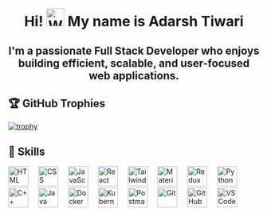 <h1 align="center"> Hi! <img src="https://user-images.githubusercontent.com/18350557/176309783-0785949b-9127-417c-8b55-ab5a4333674e.gif" width="36" height="36" alt="Waving Hand Emoji"> My name is Adarsh Tiwari</h1>

<h2 align="center"> I'm a passionate <b>Full Stack Developer</b> who enjoys building efficient, scalable, and user-focused web applications. 
 </h2>

## 🏆 GitHub Trophies 

[![trophy](https://github-profile-trophy.vercel.app/?username=AdarshTiwari3&theme=onedark)](https://github.com/ryo-ma/github-profile-trophy)

## 🦾 Skills
<div align="left">
  <img src="https://skillicons.dev/icons?i=html" height="40" alt="HTML" title="HTML" />
  <img width="12" />
  <img src="https://skillicons.dev/icons?i=css" height="40" alt="CSS" title="CSS" />
  <img width="12" />
  <img src="https://skillicons.dev/icons?i=js" height="40" alt="JavaScript" title="JavaScript" />
  <img width="12" />
  <img src="https://skillicons.dev/icons?i=react" height="40" alt="React" title="React" />
  <img width="12" />
  <img src="https://skillicons.dev/icons?i=tailwind" height="40" alt="Tailwind CSS" title="Tailwind CSS" />
  <img width="12" />
  <img src="https://skillicons.dev/icons?i=materialui" height="40" alt="Material UI" title="Material UI" />
  <img width="12" />
  <img src="https://skillicons.dev/icons?i=redux" height="40" alt="Redux" title="Redux" />
  <img width="12" />
  <img src="https://skillicons.dev/icons?i=python" height="40" alt="Python" title="Python" />
  <img width="12" />
  <img src="https://skillicons.dev/icons?i=cpp" height="40" alt="C++" title="C++" />
  <img width="12" />
  <img src="https://skillicons.dev/icons?i=java" height="40" alt="Java" title="Java" />
  <img width="12" />
  <img src="https://skillicons.dev/icons?i=docker" height="40" alt="Docker" title="Docker" />
  <img width="12" />
  <img src="https://skillicons.dev/icons?i=kubernetes" height="40" alt="Kubernetes" title="Kubernetes" />
  <img width="12" />
  <img src="https://skillicons.dev/icons?i=postman" height="40" alt="Postman" title="Postman" />
  <img width="12" />
  <img src="https://skillicons.dev/icons?i=git" height="40" alt="Git" title="Git" />
  <img width="12" />
  <img src="https://skillicons.dev/icons?i=github" height="40" alt="GitHub" title="GitHub" />
  <img width="12" />
  <img src="https://skillicons.dev/icons?i=vscode" height="40" alt="VS Code" title="VS Code" />
</div>
